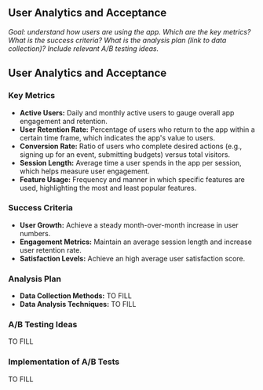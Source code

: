 ## User Analytics and Acceptance
*Goal: understand how users are using the app.*
*Which are the key metrics?*
*What is the success criteria?*
*What is the analysis plan (link to data collection)?*
*Include relevant A/B testing ideas.*

## User Analytics and Acceptance


### Key Metrics
- **Active Users:** Daily and monthly active users to gauge overall app engagement and retention.
- **User Retention Rate:** Percentage of users who return to the app within a certain time frame, which indicates the app's value to users.
- **Conversion Rate:** Ratio of users who complete desired actions (e.g., signing up for an event, submitting budgets) versus total visitors.
- **Session Length:** Average time a user spends in the app per session, which helps measure user engagement.
- **Feature Usage:** Frequency and manner in which specific features are used, highlighting the most and least popular features.

### Success Criteria
- **User Growth:** Achieve a steady month-over-month increase in user numbers.
- **Engagement Metrics:** Maintain an average session length and increase user retention rate.
- **Satisfaction Levels:** Achieve an high average user satisfaction score.

### Analysis Plan
- **Data Collection Methods:**
TO FILL
- **Data Analysis Techniques:**
TO FILL

### A/B Testing Ideas

TO FILL

### Implementation of A/B Tests

TO FILL




